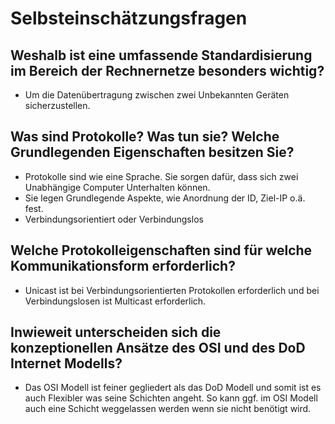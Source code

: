 # Selbsteinschätzungsfragen

## Weshalb ist eine umfassende Standardisierung im Bereich der Rechnernetze besonders wichtig? 
    
- Um die Datenübertragung zwischen zwei Unbekannten Geräten sicherzustellen.

## Was sind Protokolle? Was tun sie? Welche Grundlegenden Eigenschaften besitzen Sie? 

- Protokolle sind wie eine Sprache. Sie sorgen dafür, dass sich zwei Unabhängige Computer Unterhalten können. 
- Sie legen Grundlegende Aspekte, wie Anordnung der ID, Ziel-IP o.ä. fest.
- Verbindungsorientiert oder Verbindungslos


## Welche Protokolleigenschaften sind für welche Kommunikationsform erforderlich?

- Unicast ist bei Verbindungsorientierten Protokollen erforderlich und bei Verbindungslosen ist Multicast erforderlich. 

## Inwieweit unterscheiden sich die konzeptionellen Ansätze des OSI und des DoD Internet Modells?

- Das OSI Modell ist feiner gegliedert als das DoD Modell und somit ist es auch Flexibler was seine Schichten angeht. So kann ggf. im OSI Modell auch eine Schicht weggelassen werden wenn sie nicht benötigt wird. 